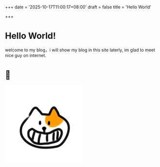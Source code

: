 +++
date = '2025-10-17T11:00:17+08:00'
draft = false
title = 'Hello World'

+++

# Hello World! 

welcome to my blog，i will show my blog in this site laterly, im glad to meet nice guy on internet.

# 🐧

<img src="../../\static\images\dog.jpg" alt="dog" style="zoom:25%;" />
